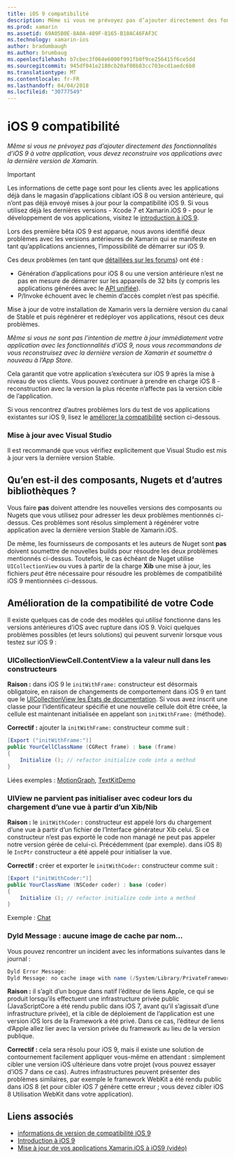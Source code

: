 ```yaml
---
title: iOS 9 compatibilité
description: Même si vous ne prévoyez pas d’ajouter directement des fonctionnalités d’iOS 9 à votre application, vous devez reconstruire vos applications avec la dernière version de Xamarin.
ms.prod: xamarin
ms.assetid: 69A05B0E-8A0A-489F-8165-B10AC46FAF3C
ms.technology: xamarin-ios
author: bradumbaugh
ms.author: brumbaug
ms.openlocfilehash: b7cbec3f064e6000f991fb0f9ce256415f6ce5dd
ms.sourcegitcommit: 945df041e2180cb20af08b83cc703ecd1aedc6b0
ms.translationtype: MT
ms.contentlocale: fr-FR
ms.lasthandoff: 04/04/2018
ms.locfileid: "30777549"
---
```

# <a name="ios-9-compatibility"></a>iOS 9 compatibilité

_Même si vous ne prévoyez pas d’ajouter directement des fonctionnalités d’iOS 9 à votre application, vous devez reconstruire vos applications avec la dernière version de Xamarin._

> [!IMPORTANT]
> Les informations de cette page sont pour les clients avec les applications déjà dans le magasin d’applications ciblant iOS 8 ou version antérieure, qui n’ont pas déjà envoyé mises à jour pour la compatibilité iOS 9. Si vous utilisez déjà les dernières versions - Xcode 7 et Xamarin.iOS 9 - pour le développement de vos applications, visitez le [introduction à iOS 9](~/ios/platform/introduction-to-ios9/index.md).

Lors des première bêta iOS 9 est apparue, nous avons identifié deux problèmes avec les versions antérieures de Xamarin qui se manifeste en tant qu’applications anciennes, l’impossibilité de démarrer sur iOS 9.

Ces deux problèmes (en tant que [détaillées sur les forums](http://forums.xamarin.com/discussion/comment/131529/#Comment_131529)) ont été :

- Génération d’applications pour iOS 8 ou une version antérieure n’est ne pas en mesure de démarrer sur les appareils de 32 bits (y compris les applications générées avec le [API unifiée](~/cross-platform/macios/unified/index.md)).
- P/Invoke échouent avec le chemin d’accès complet n’est pas spécifié.

Mise à jour de votre installation de Xamarin vers la dernière version du canal de Stable et puis régénérer et redéployer vos applications, résout ces deux problèmes.

_Même si vous ne sont pas l’intention de mettre à jour immédiatement votre application avec les fonctionnalités d’iOS 9, nous vous recommandons de vous reconstruisez avec la dernière version de Xamarin et soumettre à nouveau à l’App Store_.



Cela garantit que votre application s’exécutera sur iOS 9 après la mise à niveau de vos clients.
Vous pouvez continuer à prendre en charge iOS 8 - reconstruction avec la version la plus récente n’affecte pas la version cible de l’application.

Si vous rencontrez d’autres problèmes lors du test de vos applications existantes sur iOS 9, lisez le [améliorer la compatibilité](#compat) section ci-dessous.


### <a name="updating-with-visual-studio"></a>Mise à jour avec Visual Studio

Il est recommandé que vous vérifiez explicitement que Visual Studio est mis à jour vers la dernière version Stable.

## <a name="what-about-components-nugets-and-other-libraries"></a>Qu’en est-il des composants, Nugets et d’autres bibliothèques ?

Vous faire **pas** doivent attendre les nouvelles versions des composants ou Nugets que vous utilisez pour adresser les deux problèmes mentionnés ci-dessus.
Ces problèmes sont résolus simplement à régénérer votre application avec la dernière version Stable de Xamarin.iOS.

De même, les fournisseurs de composants et les auteurs de Nuget sont **pas** doivent soumettre de nouvelles builds pour résoudre les deux problèmes mentionnés ci-dessus. Toutefois, le cas échéant de Nuget utilise `UICollectionView` ou vues à partir de la charge **Xib** une mise à jour, les fichiers *peut* être nécessaire pour résoudre les problèmes de compatibilité iOS 9 mentionnées ci-dessous.


<a name="compat" />

## <a name="improving-compatibility-in-your-code"></a>Amélioration de la compatibilité de votre Code

Il existe quelques cas de code des modèles qui *utilisé* fonctionne dans les versions antérieures d’iOS avec rupture dans iOS 9. Voici quelques problèmes possibles (et leurs solutions) qui peuvent survenir lorsque vous testez sur iOS 9 :

### <a name="uicollectionviewcellcontentview-is-null-in-constructors"></a>UICollectionViewCell.ContentView a la valeur null dans les constructeurs

**Raison :** dans iOS 9 le `initWithFrame:` constructeur est désormais obligatoire, en raison de changements de comportement dans iOS 9 en tant que le [UICollectionView les États de documentation](https://developer.apple.com/library/ios/documentation/UIKit/Reference/UICollectionView_class/#//apple_ref/occ/instm/UICollectionView/dequeueReusableCellWithReuseIdentifier:forIndexPath). Si vous avez inscrit une classe pour l’identificateur spécifié et une nouvelle cellule doit être créée, la cellule est maintenant initialisée en appelant son `initWithFrame:` (méthode).

**Correctif :** ajouter la `initWithFrame:` constructeur comme suit :

```csharp
[Export ("initWithFrame:")]
public YourCellClassName (CGRect frame) : base (frame)
{
    Initialize (); // refactor initialize code into a method
}
```

Liées exemples : [MotionGraph](https://github.com/xamarin/monotouch-samples/commit/3c1b7a4170c001e7290db9babb2b7a6dddeb8bcb), [TextKitDemo](https://github.com/xamarin/monotouch-samples/commit/23ea01b37326963b5ebf68bbcc1edd51c66a28d6)



### <a name="uiview-fails-to-init-with-coder-when-loading-a-view-from-a-xibnib"></a>UIView ne parvient pas initialiser avec codeur lors du chargement d’une vue à partir d’un Xib/Nib

**Raison :** le `initWithCoder:` constructeur est appelé lors du chargement d’une vue à partir d’un fichier de l’Interface générateur Xib celui. Si ce constructeur n’est pas exporté le code non managé ne peut pas appeler notre version gérée de celui-ci. Précédemment (par exemple). dans iOS 8) le `IntPtr` constructeur a été appelé pour initialiser la vue.

**Correctif :** créer et exporter le `initWithCoder:` constructeur comme suit :

```csharp
[Export ("initWithCoder:")]
public YourClassName (NSCoder coder) : base (coder)
{
    Initialize (); // refactor initialize code into a method
}
```

Exemple : [Chat](https://github.com/xamarin/monotouch-samples/commit/7b81138d52e5f3f1aa3769fcb08f46122e9b6a88)


### <a name="dyld-message-no-cache-image-with-name"></a>Dyld Message : aucune image de cache par nom...

Vous pouvez rencontrer un incident avec les informations suivantes dans le journal :

```csharp
Dyld Error Message:
Dyld Message: no cache image with name (/System/Library/PrivateFrameworks/JavaScriptCore.framework/JavaScriptCore)
```

**Raison :** il s’agit d’un bogue dans natif l’éditeur de liens Apple, ce qui se produit lorsqu’ils effectuent une infrastructure privée public (JavaScriptCore a été rendu public dans iOS 7, avant qu’il s’agissait d’une infrastructure privée), et la cible de déploiement de l’application est une version iOS lors de la Framework a été privé. Dans ce cas, l’éditeur de liens d’Apple allez lier avec la version privée du framework au lieu de la version publique.

**Correctif :** cela sera résolu pour iOS 9, mais il existe une solution de contournement facilement appliquer vous-même en attendant : simplement cibler une version iOS ultérieure dans votre projet (vous pouvez essayer d’iOS 7 dans ce cas). Autres infrastructures peuvent présenter des problèmes similaires, par exemple le framework WebKit a été rendu public dans iOS 8 (et pour cibler iOS 7 génère cette erreur ; vous devez cibler iOS 8 Utilisation WebKit dans votre application).



## <a name="related-links"></a>Liens associés

- [informations de version de compatibilité iOS 9](https://releases.xamarin.com/ios-hotfix-for-ios-9-preview-xcode-6/)
- [Introduction à iOS 9](~/ios/platform/introduction-to-ios9/index.md)
- [Mise à jour de vos applications Xamarin.iOS à iOS9 (vidéo)](https://university.xamarin.com/lightninglectures/Updating-your-XamariniOS-apps-to-iOS9)
